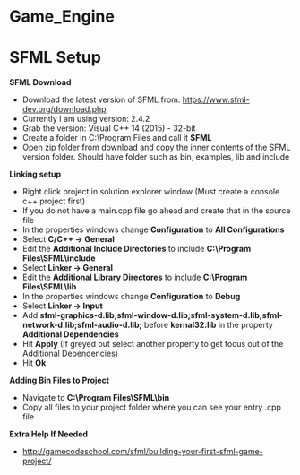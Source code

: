 # Game_Engine


# SFML Setup

**SFML Download**
* Download the latest version of SFML from: https://www.sfml-dev.org/download.php
* Currently I am using version: 2.4.2
* Grab the version: Visual C++ 14 (2015) - 32-bit
* Create a folder in C:\Program Files and call it **SFML**
* Open zip folder from download and copy the inner contents of the SFML version folder. Should have folder such as bin, examples, lib and include

**Linking setup**
* Right click project in solution explorer window (Must create a console c++ project first)
* If you do not have a main.cpp file go ahead and create that in the source file
* In the properties windows change **Configuration** to **All Configurations**
* Select **C/C++ -> General** 
* Edit the **Additional Include Directories** to include **C:\Program Files\SFML\include**
* Select **Linker -> General**
* Edit the **Additional Library Directores** to include **C:\Program Files\SFML\lib**
* In the properties windows change **Configuration** to **Debug**
* Select **Linker -> Input**
* Add **sfml-graphics-d.lib;sfml-window-d.lib;sfml-system-d.lib;sfml-network-d.lib;sfml-audio-d.lib;** before **kernal32.lib** in the property **Additional Dependencies**
* Hit **Apply** (If greyed out select another property to get focus out of the Additional Dependencies)
* Hit **Ok**

**Adding Bin Files to Project**
* Navigate to **C:\Program Files\SFML\bin**
* Copy all files to your project folder where you can see your entry .cpp file

**Extra Help If Needed**
* http://gamecodeschool.com/sfml/building-your-first-sfml-game-project/
